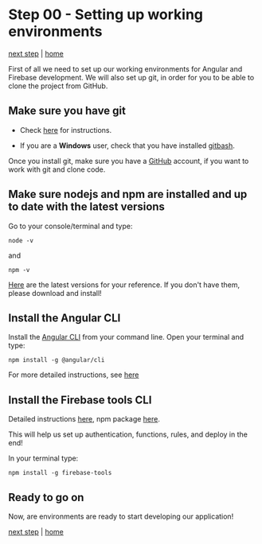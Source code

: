 # Step 00 - Setting up working environments

[next step](Step01.md) | [home](../README.md)

First of all we need to set up our working environments for Angular and Firebase development.
We will also set up git, in order for you to be able to clone the project from
GitHub.

## Make sure you have git

- Check [here](https://git-scm.com/book/en/v2/Getting-Started-Installing-Git) for
  instructions.

- If you are a **Windows** user, check that you have installed [gitbash](https://gitforwindows.org/).

Once you install git, make sure you have a [GitHub](https://github.com/) account, if you want
to work with git and clone code.

## Make sure nodejs and npm are installed and up to date with the latest versions

Go to your console/terminal and type:

```
node -v
```

and

```
npm -v
```

[Here](https://nodejs.org/en/download/) are the latest versions for your reference.
If you don't have them, please download and install!

## Install the Angular CLI

Install the [Angular CLI](https://cli.angular.io/) from your command line.
Open your terminal and type:

```
npm install -g @angular/cli
```

For more detailed instructions, see [here](https://www.npmjs.com/package/@angular/cli#installation)

## Install the Firebase tools CLI

Detailed instructions [here](https://firebase.google.com/docs/cli/), npm package [here](https://www.npmjs.com/package/firebase-tools).

This will help us set up authentication, functions, rules, and deploy in the end!

In your terminal type:

```
npm install -g firebase-tools
```

## Ready to go on

Now, are environments are ready to start developing our application!

[next step](Step01.md) | [home](../README.md)
